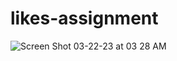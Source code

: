 # likes-assignment
![Screen Shot 03-22-23 at 03 28 AM](https://user-images.githubusercontent.com/3020032/226843382-4e757979-132b-4396-981d-fd6fc63e690f.PNG)
